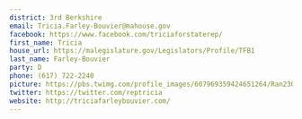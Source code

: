 ```yaml
---
district: 3rd Berkshire
email: Tricia.Farley-Bouvier@mahouse.gov
facebook: https://www.facebook.com/triciaforstaterep/
first_name: Tricia
house_url: https://malegislature.gov/Legislators/Profile/TFB1
last_name: Farley-Bouvier
party: D
phone: (617) 722-2240
picture: https://pbs.twimg.com/profile_images/607969359424651264/Ran23OJV_400x400.jpg
twitter: https://twitter.com/reptricia
website: http://triciafarleybouvier.com/
---
```

